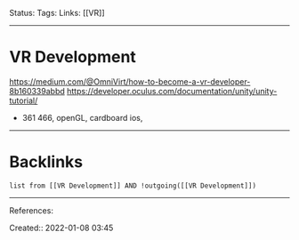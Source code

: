 Status: 
Tags: 
Links: [[VR]]
___
# VR Development
https://medium.com/@OmniVirt/how-to-become-a-vr-developer-8b160339abbd
https://developer.oculus.com/documentation/unity/unity-tutorial/
- 361 466, openGL, cardboard ios, 
___
# Backlinks
```dataview
list from [[VR Development]] AND !outgoing([[VR Development]])
```
___
References:

Created:: 2022-01-08 03:45

